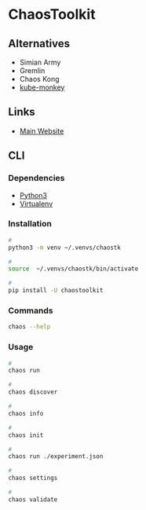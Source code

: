 # ChaosToolkit

## Alternatives

- Simian Army
- Gremlin
- Chaos Kong
- [kube-monkey](/kube-monkey.md)

## Links

- [Main Website](http://chaostoolkit.org)

## CLI

### Dependencies

- [Python3](/python/python3.md)
- [Virtualenv](/virtualenv.md)

### Installation

```sh
#
python3 -m venv ~/.venvs/chaostk

#
source  ~/.venvs/chaostk/bin/activate

#
pip install -U chaostoolkit
```

### Commands

```sh
chaos --help
```

### Usage

```sh
#
chaos run

#
chaos discover

#
chaos info

#
chaos init

#
chaos run ./experiment.json

#
chaos settings

#
chaos validate
```

